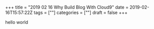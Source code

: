 +++
title = "2019 02 16 Why Build Blog With Cloud9"
date = 2019-02-16T15:57:22Z
tags = [""]
categories = [""]
draft = false
+++

hello world